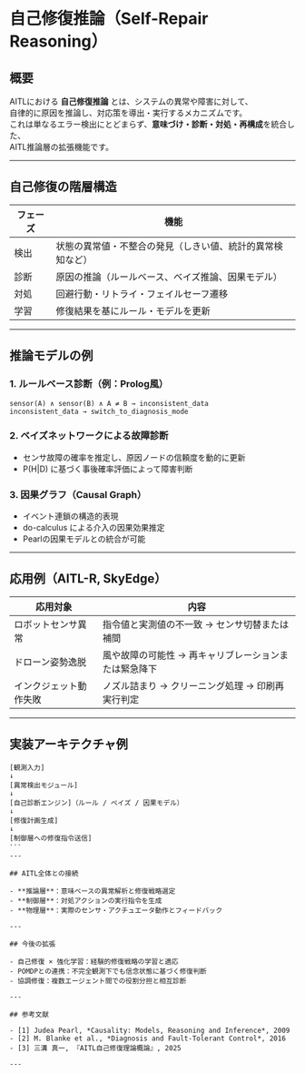 # 自己修復推論（Self-Repair Reasoning）

## 概要

AITLにおける **自己修復推論** とは、システムの異常や障害に対して、  
自律的に原因を推論し、対応策を導出・実行するメカニズムです。  
これは単なるエラー検出にとどまらず、**意味づけ・診断・対処・再構成**を統合した、  
AITL推論層の拡張機能です。

---

## 自己修復の階層構造

| フェーズ | 機能 |
|----------|------|
| 検出     | 状態の異常値・不整合の発見（しきい値、統計的異常検知など） |
| 診断     | 原因の推論（ルールベース、ベイズ推論、因果モデル） |
| 対処     | 回避行動・リトライ・フェイルセーフ遷移 |
| 学習     | 修復結果を基にルール・モデルを更新 |

---

## 推論モデルの例

### 1. ルールベース診断（例：Prolog風）
```
sensor(A) ∧ sensor(B) ∧ A ≠ B → inconsistent_data
inconsistent_data → switch_to_diagnosis_mode
```
### 2. ベイズネットワークによる故障診断

- センサ故障の確率を推定し、原因ノードの信頼度を動的に更新
- P(H|D) に基づく事後確率評価によって障害判断

### 3. 因果グラフ（Causal Graph）

- イベント連鎖の構造的表現  
- do-calculus による介入の因果効果推定  
- Pearlの因果モデルとの統合が可能

---

## 応用例（AITL-R, SkyEdge）

| 応用対象         | 内容                                                |
|------------------|-----------------------------------------------------|
| ロボットセンサ異常 | 指令値と実測値の不一致 → センサ切替または補間       |
| ドローン姿勢逸脱   | 風や故障の可能性 → 再キャリブレーションまたは緊急降下 |
| インクジェット動作失敗 | ノズル詰まり → クリーニング処理 → 印刷再実行判定     |

---

## 実装アーキテクチャ例
```
[観測入力]
↓
[異常検出モジュール]
↓
[自己診断エンジン]（ルール / ベイズ / 因果モデル）
↓
[修復計画生成]
↓
[制御層への修復指令送信]
```　
---

## AITL全体との接続

- **推論層**：意味ベースの異常解析と修復戦略選定  
- **制御層**：対処アクションの実行指令を生成  
- **物理層**：実際のセンサ・アクチュエータ動作とフィードバック

---

## 今後の拡張

- 自己修復 × 強化学習：経験的修復戦略の学習と適応  
- POMDPとの連携：不完全観測下でも信念状態に基づく修復判断  
- 協調修復：複数エージェント間での役割分担と相互診断

---

## 参考文献

- [1] Judea Pearl, *Causality: Models, Reasoning and Inference*, 2009  
- [2] M. Blanke et al., *Diagnosis and Fault-Tolerant Control*, 2016  
- [3] 三溝 真一, 『AITL自己修復理論概論』, 2025  

---
